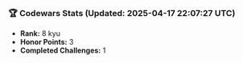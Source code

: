 ### 🏆 Codewars Stats (Updated: 2025-04-17 22:07:27 UTC)

- **Rank:** 8 kyu
- **Honor Points:** 3
- **Completed Challenges:** 1
